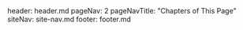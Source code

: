 <frontmatter>
  header: header.md
  pageNav: 2
  pageNavTitle: "Chapters of This Page"
  siteNav: site-nav.md
  footer: footer.md
</frontmatter>
